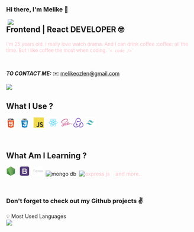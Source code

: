 ### Hi there, I'm Melike :wave:
<img width="500px" align="right" height="" src="https://media.giphy.com/media/giKklFontfveZrNXjz/giphy.gif">


## Frontend | React DEVELOPER  :nerd_face:
<p align="left" >
<font color="pink" font-weight="bold" size="2px"> I'm 25 years old. I really love watch drama. And I can drink coffee :coffee: all the time. But I like coffee the most when coding.  `<code>&lt; code /&gt;</code>`</font> 
</p>

<br>


***TO CONTACT ME:*** :envelope: melikeozlen@gmail.com</font>   

![](https://komarev.com/ghpvc/?username=your-github-username&color=green)  

## What I Use ?   

<p>
<img height="25" width="25" alt="html" src="https://raw.githubusercontent.com/github/explore/80688e429a7d4ef2fca1e82350fe8e3517d3494d/topics/html/html.png">
  &nbsp;
  <img height="25" width="25" alt="css" src="https://raw.githubusercontent.com/github/explore/80688e429a7d4ef2fca1e82350fe8e3517d3494d/topics/css/css.png">
  &nbsp;
  <img height="28" width="28" alt="javascript" src="https://raw.githubusercontent.com/github/explore/80688e429a7d4ef2fca1e82350fe8e3517d3494d/topics/javascript/javascript.png">
  &nbsp;
  <img height="28" width="28" alt="react js" src="https://raw.githubusercontent.com/github/explore/80688e429a7d4ef2fca1e82350fe8e3517d3494d/topics/react/react.png">
  &nbsp;<img height="28" width="28" alt="Sass" src="https://raw.githubusercontent.com/github/explore/80688e429a7d4ef2fca1e82350fe8e3517d3494d/topics/sass/sass.png">&nbsp;<img height="28" width="28" alt="Redux" src="https://raw.githubusercontent.com/github/explore/80688e429a7d4ef2fca1e82350fe8e3517d3494d/topics/redux/redux.png">&nbsp;<img height="28" width="28" alt="Tailwind" src="https://raw.githubusercontent.com/github/explore/80688e429a7d4ef2fca1e82350fe8e3517d3494d/topics/tailwind/tailwind.png">
</p>
<br>

## What Am I Learning ?
<p>
<img height="25" width="25" style="display:inline-block;" alt="node js" src="https://raw.githubusercontent.com/github/explore/80688e429a7d4ef2fca1e82350fe8e3517d3494d/topics/nodejs/nodejs.png"> &nbsp;
<img height="25" width="25" alt="bootstrap" src="https://raw.githubusercontent.com/github/explore/80688e429a7d4ef2fca1e82350fe8e3517d3494d/topics/bootstrap/bootstrap.png"> &nbsp;
<img height="25" width="25" alt="express js" src="https://raw.githubusercontent.com/github/explore/80688e429a7d4ef2fca1e82350fe8e3517d3494d/topics/express/express.png"> &nbsp;<img height="25" alt="mongo db" src="https://i.hizliresim.com/cnm36xo.png">
<font color="pink"> &nbsp;<img height="25" width="25" alt="express js" src="https://camo.githubusercontent.com/92ec9eb7eeab7db4f5919e3205918918c42e6772562afb4112a2909c1aaaa875/68747470733a2f2f6173736574732e76657263656c2e636f6d2f696d6167652f75706c6f61642f76313630373535343338352f7265706f7369746f726965732f6e6578742d6a732f6e6578742d6c6f676f2e706e67"> &nbsp;&nbsp; and more.. </font>
</p>
<br>


###  Don't forget to check out my Github projects :v: 

:bulb: Most Used Languages <br>
<img src="https://github-readme-stats.vercel.app/api/top-langs/?username=melikeozlen&theme=dracula&layout=compact">





